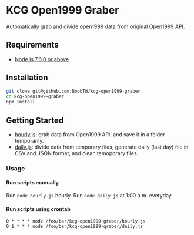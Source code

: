 # KCG Open1999 Graber

Automatically grab and divide open1999 data from original Open1999 API.

## Requirements
- [Node.js 7.6.0 or above](https://nodejs.org/en/download/)

## Installation
```bash
git clone git@github.com:NoobTW/kcg-open1999-graber
cd kcg-open1999-graber
npm install
```

## Getting Started

- [hourly.js](./blob/master/hourly.js): grab data from Open1999 API, and save it in a folder temporarily.
- [daily.js](/blob/master/daily.js): divide data from temporary files, generate daily (last day) file in CSV and JSON format, and clean temoporary files.

### Usage

#### Run scripts manually
Run `node hourly.js` hourly.
Run `node daily.js` at 1:00 a.m. everyday.

#### Run scripts using crontab
```
0 * * * * node /foo/bar/kcg-open1999-graber/hourly.js
0 1 * * * node /foo/bar/kcg-open1999-graber/daily.js
```
